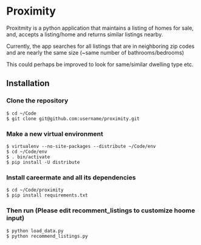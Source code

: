 # Proximity

Proxitmity is a python application that maintains a listing of homes for sale, and, accepts a listing/home and returns similar listings nearby.

Currently, the app searches for all listings that are in neighboring zip codes and are nearly the same size (~same number of bathrooms/bedrooms)

This could perhaps be improved to look for same/similar dwelling type etc.


## Installation

### Clone the repository

    $ cd ~/Code
    $ git clone git@github.com:username/proximity.git

### Make a new virtual environment

    $ virtualenv --no-site-packages --distribute ~/Code/env
    $ cd ~/Code/env
    $ . bin/activate
    $ pip install -U distribute

### Install careermate and all its dependencies

    $ cd ~/Code/proximity
    $ pip install requirements.txt

### Then run (Please edit recomment_listings to customize hoome input)

    $ python load_data.py
    $ python recommend_listings.py
